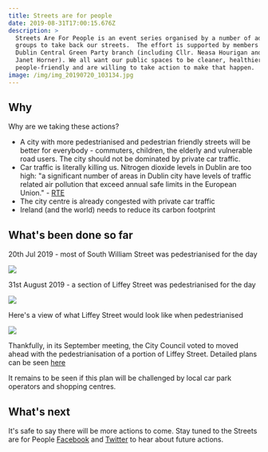 ```yaml
---
title: Streets are for people
date: 2019-08-31T17:00:15.676Z
description: >
  Streets Are For People is an event series organised by a number of advocacy
  groups to take back our streets.  The effort is supported by members of the
  Dublin Central Green Party branch (including Cllr. Neasa Hourigan and Cllr.
  Janet Horner). We all want our public spaces to be cleaner, healthier and more
  people-friendly and are willing to take action to make that happen.
image: /img/img_20190720_103134.jpg
---
```

## Why

Why are we taking these actions?

* A city with more pedestrianised and pedestrian friendly streets will be better for everybody - commuters, children, the elderly and vulnerable road users. The city should not be dominated by private car traffic. 
* Car traffic is literally killing us. Nitrogen dioxide levels in Dublin are too high: "a significant number of areas in Dublin city have levels of traffic related air pollution that exceed annual safe limits in the European Union." - [RTE](https://www.rte.ie/news/ireland/2019/0708/1060952-nitrogen-oxide/) 
* The city centre is already congested with private car traffic
* Ireland (and the world) needs to reduce its carbon footprint

## What's been done so far

20th Jul 2019 - most of South William Street was pedestrianised for the day

![](/img/safp-sas-street.jpg)

31st August 2019 - a section of Liffey Street was pedestrianised for the day 

![](/img/safp-liff.jpg)

Here's a view of what Liffey Street would look like when pedestrianised 

![](/img/safp-l-street.jpg)



Thankfully, in its September meeting, the City Council voted to moved ahead with the pedestrianisation of a portion of Liffey Street.  Detailed plans can be seen [here](https://www.dublincity.ie/councilmeetings/documents/s22513/190204%20DLS%20Part%208%20Area%20Committee%20Notification%20Report.pdf) 

It remains to be seen if this plan will be challenged by local car park operators and shopping centres.

## What's next

It's safe to say there will be more actions to come. Stay tuned to the Streets are for People [Facebook](https://www.facebook.com/streetsare4ppl/) and [Twitter](https://twitter.com/streetsare4ppl) to hear about future actions.
